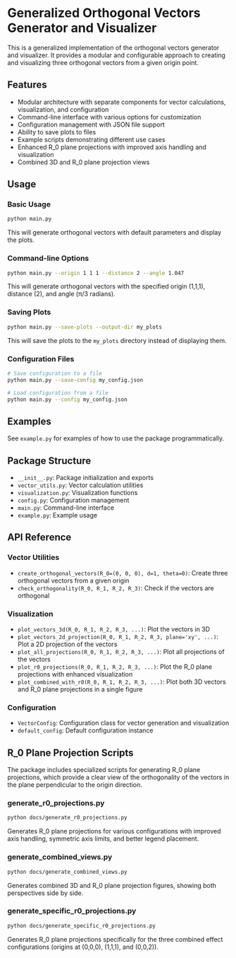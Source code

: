 # Generalized Orthogonal Vectors Generator and Visualizer

This is a generalized implementation of the orthogonal vectors generator and visualizer. It provides a modular and configurable approach to creating and visualizing three orthogonal vectors from a given origin point.

## Features

- Modular architecture with separate components for vector calculations, visualization, and configuration
- Command-line interface with various options for customization
- Configuration management with JSON file support
- Ability to save plots to files
- Example scripts demonstrating different use cases
- Enhanced R_0 plane projections with improved axis handling and visualization
- Combined 3D and R_0 plane projection views

## Usage

### Basic Usage

```bash
python main.py
```

This will generate orthogonal vectors with default parameters and display the plots.

### Command-line Options

```bash
python main.py --origin 1 1 1 --distance 2 --angle 1.047
```

This will generate orthogonal vectors with the specified origin (1,1,1), distance (2), and angle (π/3 radians).

### Saving Plots

```bash
python main.py --save-plots --output-dir my_plots
```

This will save the plots to the `my_plots` directory instead of displaying them.

### Configuration Files

```bash
# Save configuration to a file
python main.py --save-config my_config.json

# Load configuration from a file
python main.py --config my_config.json
```

## Examples

See `example.py` for examples of how to use the package programmatically.

## Package Structure

- `__init__.py`: Package initialization and exports
- `vector_utils.py`: Vector calculation utilities
- `visualization.py`: Visualization functions
- `config.py`: Configuration management
- `main.py`: Command-line interface
- `example.py`: Example usage

## API Reference

### Vector Utilities

- `create_orthogonal_vectors(R_0=(0, 0, 0), d=1, theta=0)`: Create three orthogonal vectors from a given origin
- `check_orthogonality(R_0, R_1, R_2, R_3)`: Check if the vectors are orthogonal

### Visualization

- `plot_vectors_3d(R_0, R_1, R_2, R_3, ...)`: Plot the vectors in 3D
- `plot_vectors_2d_projection(R_0, R_1, R_2, R_3, plane='xy', ...)`: Plot a 2D projection of the vectors
- `plot_all_projections(R_0, R_1, R_2, R_3, ...)`: Plot all projections of the vectors
- `plot_r0_projections(R_0, R_1, R_2, R_3, ...)`: Plot the R_0 plane projections with enhanced visualization
- `plot_combined_with_r0(R_0, R_1, R_2, R_3, ...)`: Plot both 3D vectors and R_0 plane projections in a single figure

### Configuration

- `VectorConfig`: Configuration class for vector generation and visualization
- `default_config`: Default configuration instance

## R_0 Plane Projection Scripts

The package includes specialized scripts for generating R_0 plane projections, which provide a clear view of the orthogonality of the vectors in the plane perpendicular to the origin direction.

### generate_r0_projections.py

```bash
python docs/generate_r0_projections.py
```

Generates R_0 plane projections for various configurations with improved axis handling, symmetric axis limits, and better legend placement.

### generate_combined_views.py

```bash
python docs/generate_combined_views.py
```

Generates combined 3D and R_0 plane projection figures, showing both perspectives side by side.

### generate_specific_r0_projections.py

```bash
python docs/generate_specific_r0_projections.py
```

Generates R_0 plane projections specifically for the three combined effect configurations (origins at (0,0,0), (1,1,1), and (0,0,2)).
